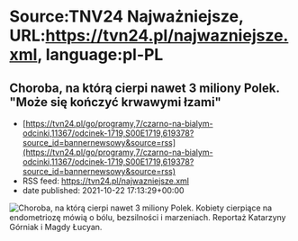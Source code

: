 # Source:TNV24 Najważniejsze, URL:https://tvn24.pl/najwazniejsze.xml, language:pl-PL

## Choroba, na którą cierpi nawet 3 miliony Polek. "Może się kończyć krwawymi łzami"
 - [https://tvn24.pl/go/programy,7/czarno-na-bialym-odcinki,11367/odcinek-1719,S00E1719,619378?source_id=bannernewsowy&source=rss](https://tvn24.pl/go/programy,7/czarno-na-bialym-odcinki,11367/odcinek-1719,S00E1719,619378?source_id=bannernewsowy&source=rss)
 - RSS feed: https://tvn24.pl/najwazniejsze.xml
 - date published: 2021-10-22 17:13:29+00:00

<img alt="Choroba, na którą cierpi nawet 3 miliony Polek. " src="https://tvn24.pl/najnowsze/cdn-zdjecie-duftr5-endometrioza-6815929/alternates/LANDSCAPE_1280" />
    Kobiety cierpiące na endometriozę mówią o bólu, bezsilności i marzeniach. Reportaż Katarzyny Górniak i Magdy Łucyan.

